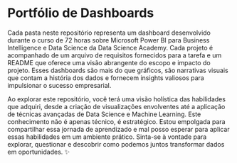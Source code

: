 # Portfólio de Dashboards

Cada pasta neste repositório representa um dashboard desenvolvido durante o curso de 72 horas sobre Microsoft Power BI para Business Intelligence e Data Science da Data Science Academy. Cada projeto é acompanhado de um arquivo de requisitos fornecidos para a tarefa e um README que oferece uma visão abrangente do escopo e impacto do projeto. Esses dashboards são mais do que gráficos, são narrativas visuais que contam a história dos dados e fornecem insights valiosos para impulsionar o sucesso empresarial.

Ao explorar este repositório, você terá uma visão holística das habilidades que adquiri, desde a criação de visualizações envolventes até a aplicação de técnicas avançadas de Data Science e Machine Learning. Este conhecimento não é apenas técnico, é estratégico.
Estou empolgada para compartilhar essa jornada de aprendizado e mal posso esperar para aplicar essas habilidades em um ambiente prático. Sinta-se à vontade para explorar, questionar e descobrir como podemos juntos transformar dados em oportunidades. ✨

